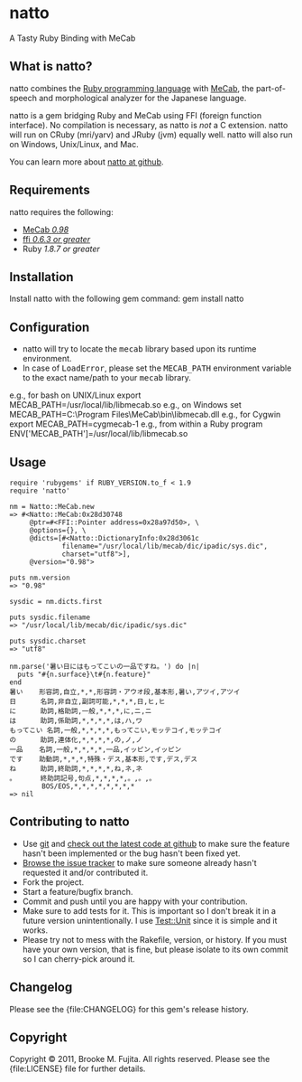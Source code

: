 # natto
A Tasty Ruby Binding with MeCab

## What is natto?
natto combines the [Ruby programming language](http://www.ruby-lang.org/) with [MeCab](http://mecab.sourceforge.net/), the part-of-speech and morphological analyzer for the Japanese language.

natto is a gem bridging Ruby and MeCab using FFI (foreign function interface). No compilation is necessary, as natto is _not_ a C extension. natto will run on CRuby (mri/yarv) and JRuby (jvm) equally well. natto will also run on Windows, Unix/Linux, and Mac.

You can learn more about [natto at github](https://github.com/buruzaemon/natto).

## Requirements
natto requires the following:

-  [MeCab _0.98_](http://sourceforge.net/projects/mecab/files/mecab/0.98/)
-  [ffi _0.6.3 or greater_](http://rubygems.org/gems/ffi)
-  Ruby _1.8.7 or greater_

## Installation
Install natto with the following gem command:
    gem install natto

## Configuration
-  natto will try to locate the <tt>mecab</tt> library based upon its runtime environment.
-  In case of <tt>LoadError</tt>, please set the <tt>MECAB_PATH</tt> environment variable to the exact name/path to your <tt>mecab</tt> library.

e.g., for bash on UNIX/Linux
    export MECAB_PATH=/usr/local/lib/libmecab.so
e.g., on Windows
    set MECAB_PATH=C:\Program Files\MeCab\bin\libmecab.dll
e.g., for Cygwin
    export MECAB_PATH=cygmecab-1
e.g., from within a Ruby program
    ENV['MECAB_PATH']=/usr/local/lib/libmecab.so

## Usage
    require 'rubygems' if RUBY_VERSION.to_f < 1.9
    require 'natto'

    nm = Natto::MeCab.new
    => #<Natto::MeCab:0x28d30748 
         @ptr=#<FFI::Pointer address=0x28a97d50>, \
         @options={}, \
         @dicts=[#<Natto::DictionaryInfo:0x28d3061c 
                 filename="/usr/local/lib/mecab/dic/ipadic/sys.dic", 
                 charset="utf8">], 
         @version="0.98">

    puts nm.version
    => "0.98" 

    sysdic = nm.dicts.first

    puts sysdic.filename
    => "/usr/local/lib/mecab/dic/ipadic/sys.dic"

    puts sysdic.charset
    => "utf8" 

    nm.parse('暑い日にはもってこいの一品ですね。') do |n|
      puts "#{n.surface}\t#{n.feature}"
    end
    暑い    形容詞,自立,*,*,形容詞・アウオ段,基本形,暑い,アツイ,アツイ
    日      名詞,非自立,副詞可能,*,*,*,日,ヒ,ヒ
    に      助詞,格助詞,一般,*,*,*,に,ニ,ニ
    は      助詞,係助詞,*,*,*,*,は,ハ,ワ
    もってこい 名詞,一般,*,*,*,*,もってこい,モッテコイ,モッテコイ
    の      助詞,連体化,*,*,*,*,の,ノ,ノ
    一品    名詞,一般,*,*,*,*,一品,イッピン,イッピン
    です    助動詞,*,*,*,特殊・デス,基本形,です,デス,デス
    ね      助詞,終助詞,*,*,*,*,ね,ネ,ネ
    。      終助詞記号,句点,*,*,*,*,。,。,。
            BOS/EOS,*,*,*,*,*,*,*,*
    => nil

## Contributing to natto
-  Use [git](http://git-scm.com/) and [check out the latest code at github](https://github.com/buruzaemon/natto) to make sure the feature hasn't been implemented or the bug hasn't been fixed yet.
-  [Browse the issue tracker](https://github.com/buruzaemon/natto/issues) to make sure someone already hasn't requested it and/or contributed it.
-  Fork the project.
-  Start a feature/bugfix branch.
-  Commit and push until you are happy with your contribution.
-  Make sure to add tests for it. This is important so I don't break it in a future version unintentionally. I use [Test::Unit](http://ruby-doc.org/stdlib/libdoc/test/unit/rdoc/classes/Test/Unit.html) since it is simple and it works.
-  Please try not to mess with the Rakefile, version, or history. If you must have your own version, that is fine, but please isolate to its own commit so I can cherry-pick around it.

## Changelog
Please see the {file:CHANGELOG} for this gem's release history.

## Copyright
Copyright &copy; 2011, Brooke M. Fujita. All rights reserved. Please see the {file:LICENSE} file for further details. 
